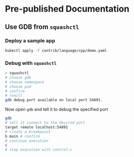 # Pre-published Documentation



## Use GDB from `squashctl`
### Deploy a sample app
```bash
kubectl apply -f contrib/language/cpp/demo.yaml
```

### Debug with `squashctl`

```bash
> squashctl
# choose gdb
# choose namespace
# choose pod
# confirm
# (wait)
gdb debug port available on local port 54891.
```

Now open `gdb` and tell it to debug the specified port
```bash
gdb
# tell it connect to the desired port
target remote localhost:54891
# create a breakpoint
b main # confirm
# continue execution
c 
# stop execution with control-c
```

